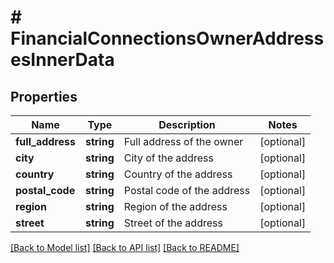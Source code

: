 # # FinancialConnectionsOwnerAddressesInnerData

## Properties

Name | Type | Description | Notes
------------ | ------------- | ------------- | -------------
**full_address** | **string** | Full address of the owner | [optional]
**city** | **string** | City of the address | [optional]
**country** | **string** | Country of the address | [optional]
**postal_code** | **string** | Postal code of the address | [optional]
**region** | **string** | Region of the address | [optional]
**street** | **string** | Street of the address | [optional]

[[Back to Model list]](../../README.md#models) [[Back to API list]](../../README.md#endpoints) [[Back to README]](../../README.md)
